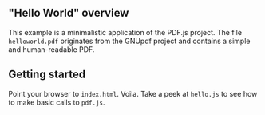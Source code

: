## "Hello World" overview

This example is a minimalistic application of the PDF.js project. The file
`helloworld.pdf` originates from the GNUpdf project and contains a simple and
human-readable PDF.

## Getting started

Point your browser to `index.html`. Voila. Take a peek at `hello.js` to see
how to make basic calls to `pdf.js`.
